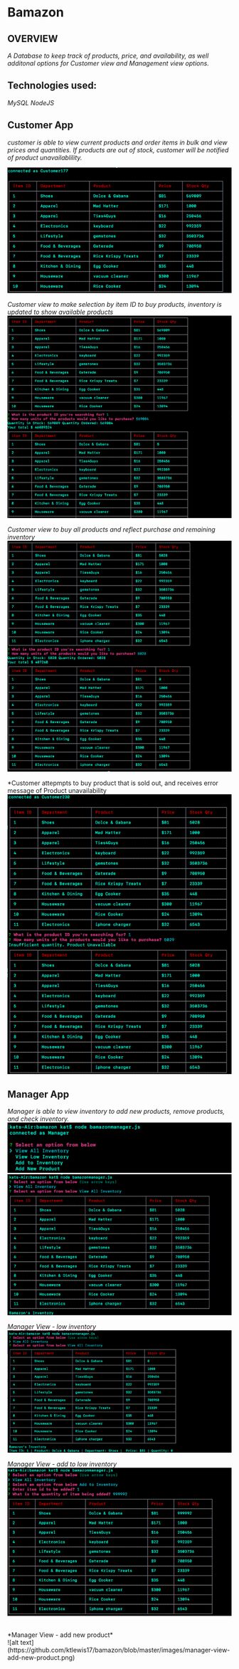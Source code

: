 # **Bamazon**

## OVERVIEW
*A Database to keep track of products, price, and availability, as well additonal options for Customer view and Management view options.*


##  Technologies used: 
*MySQL NodeJS*

## **Customer App**
*customer is able to view current products and order items in bulk and view prices and quantities. If products are out of stock, customer will be notified of product unavailablility.*

![alt text](https://github.com/ktlewis17/bamazon/blob/master/images/customer-view-inventory.png)

*Customer view to make selection by item ID to buy products, inventory is updated to show available products*
![alt text](https://github.com/ktlewis17/bamazon/blob/master/images/customer-buy-products.png)


*Customer view to buy all products and reflect purchase and remaining inventory* 
![alt text](https://github.com/ktlewis17/bamazon/blob/master/images/customer-view-buy-all.png)

*Customer attepmpts to buy product that is sold out, and receives error message of Product unavailability 
![alt text](https://github.com/ktlewis17/bamazon/blob/master/images/customer-insufficient-quantity.png)


## **Manager App**
*Manager is able to view inventory to add new products, remove products, and check inventory.*
![alt text](https://github.com/ktlewis17/bamazon/blob/master/images/manager-view-options.png)
![alt text](https://github.com/ktlewis17/bamazon/blob/master/images/manager-view-inventory.png)


*Manager View - low inventory*
![alt text](https://github.com/ktlewis17/bamazon/blob/master/images/manager-view-low-inventory.png)


*Manager View - add to low inventory*
![alt text](https://github.com/ktlewis17/bamazon/blob/master/images/manager-view-add-to-inventory.png)

<br>
*Manager View - add new product*
<br>
![alt text](https://github.com/ktlewis17/bamazon/blob/master/images/manager-view-add-new-product.png)



